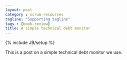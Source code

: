 ```yaml
---
layout: post
category : scrum-resources
tagline: "Supporting tagline"
tags : [book-review]
title: A simple technical debt monitor
---
```

{% include JB/setup %}

This is a post on a simple technical debt monitor we use.

